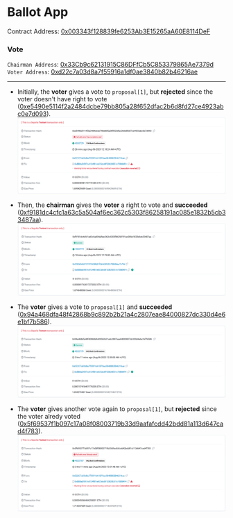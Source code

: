 # Ballot App

Contract Address: [0x003343f128839fe6253Ab3E15265aA60E8114DeF](https://sepolia.etherscan.io/address/0x003343f128839fe6253ab3e15265aa60e8114def)


### Vote
``Chairman Address``: [0x33Cb9c62131915C86DFfCb5C853379865Ae7379d](https://sepolia.etherscan.io/address/0x33Cb9c62131915C86DFfCb5C853379865Ae7379d)
``Voter Address``: [0xd22c7a03d8a7f55916a1df0ae3840b82b46216ae](https://sepolia.etherscan.io/address/0xd22c7a03d8a7f55916a1df0ae3840b82b46216ae) 

___

- Initially, the **voter** gives a vote to ``proposal[1]``, but **rejected** since the voter doesn't have right to vote ([0xe5490e5114f2a2484dcbe79bb805a28f652dfac2b6d8fd27ce4923abc0e7d093](https://sepolia.etherscan.io/tx/0xe5490e5114f2a2484dcbe79bb805a28f652dfac2b6d8fd27ce4923abc0e7d093)).
![0xe5490e5114f2a2484dcbe79bb805a28f652dfac2b6d8fd27ce4923abc0e7d093](./assets/no-right.png)

- Then, the **chairman** gives the **voter** a right to vote and **succeeded** ([0xf9181dc4cfc1a63c5a504af6ec362c5303f86258191ac085e1832b5cb33487aa](https://sepolia.etherscan.io/tx/0xf9181dc4cfc1a63c5a504af6ec362c5303f86258191ac085e1832b5cb33487aa)).
![0xf9181dc4cfc1a63c5a504af6ec362c5303f86258191ac085e1832b5cb33487aa](./assets/vote-right.png)

- The **voter** gives a vote to ``proposal[1]`` and **succeeded** ([0x94a468dfa48f42868b9c892b2b21a4c2807eae84000827dc330d4e6e1bf7b586](https://sepolia.etherscan.io/tx/0x94a468dfa48f42868b9c892b2b21a4c2807eae84000827dc330d4e6e1bf7b586)).
![0x94a468dfa48f42868b9c892b2b21a4c2807eae84000827dc330d4e6e1bf7b586](./assets/vote.png)

- The **voter** gives another vote again to ``proposal[1]``, but **rejected** since the voter alredy voted ([0x5f69537f1b097c17a08f08003719b33d9aafafcdd42bdd81a113d647cad4f783](https://sepolia.etherscan.io/tx/0x5f69537f1b097c17a08f08003719b33d9aafafcdd42bdd81a113d647cad4f783)).
![0x5f69537f1b097c17a08f08003719b33d9aafafcdd42bdd81a113d647cad4f783](./assets/another-vote.png)